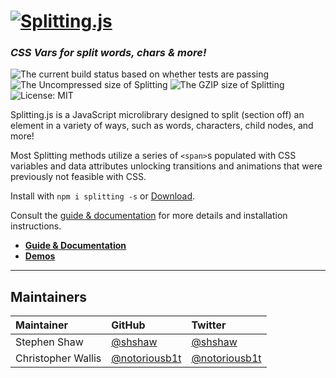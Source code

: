 # [<img src="https://splitting.js.org/splitting.gif" alt="Splitting.js" style="max-width: 100%; height:auto" />](https://splitting.js.org)

### _CSS Vars for split words, chars & more!_

![The current build status based on whether tests are passing](https://api.travis-ci.org/shshaw/Splitting.svg?branch=1.0.0)
![The Uncompressed size of Splitting](https://img.shields.io/bundlephobia/min/splitting.svg?label=Minified%20Size)
![The GZIP size of Splitting](https://img.shields.io/bundlephobia/minzip/splitting.svg?label=GZIP%20Size)
![License: MIT](https://img.shields.io/npm/l/splitting.svg?label=License)

Splitting.js is a JavaScript microlibrary designed to split (section off) an element in a variety of ways, such as words, characters, child nodes, and more!

Most Splitting methods utilize a series of `<span>`s populated with CSS variables and data attributes unlocking transitions and animations that were previously not feasible with CSS.

Install with `npm i splitting -s` or [Download](https://github.com/shshaw/Splitting/archive/master.zip).

Consult the [guide & documentation](https://splitting.js.org/guide.html) for more details and installation instructions.

- [**Guide & Documentation**](https://splitting.js.org/guide.html)
- [**Demos**](https://codepen.io/collection/43588e4b7beaaf25ede7e38e61441e54/)

---

## Maintainers

| Maintainer | GitHub | Twitter |
| :- | :- | :- |
| Stephen Shaw | [@shshaw](https://github.com/shshaw) | [@shshaw](https://twitter.com/shshaw) |
| Christopher Wallis | [@notoriousb1t](https://github.com/notoriousb1t) | [@notoriousb1t](https://twitter.com/notoriousb1t) |
